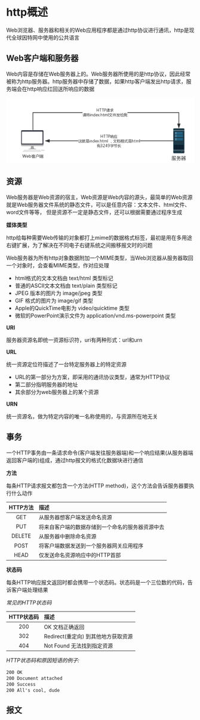 # http概述
Web浏览器、服务器和相关的Web应用程序都是通过http协议进行通讯，http是现代全球因特网中使用的公共语言

## Web客户端和服务器
Web内容是存储在Web服务器上的。Web服务器所使用的是http协议，因此经常被称为http服务器。http服务器中存储了数据，如果http客户端发出http请求，服务端会在http响应红回送所响应的数据

![](./img/00001.png)

## 资源
Web服务器是Web资源的宿主，Web资源是Web内容的源头，最简单的Web资源就是Web服务器文件系统的静态文件，可以是任意内容：文本文件、html文件、word文件等等， 但是资源不一定是静态文件，还可以根据需要通过程序生成

**媒体类型**

http给每种需要Web传输的对象都打上mime的数据格式标签，最初是用在多用途右键扩展，为了解决在不同电子右键系统之间搬移报文时的问题

Web服务器为所有http对象数据附加一个MIME类型，当Web浏览器从服务器取回一个对象时，会查看MIME类型，作对应处理

* html格式的文本文档由 text/html 类型标记
* 普通的ASCII文本文档由 text/plain 类型标记
* JPEG 版本的图片为 image/jpeg 类型
* GIF 格式的图片为 image/gif 类型
* Apple的QuickTime电影为 video/quicktime 类型
* 微软的PowerPoint演示文件为 application/vnd.ms-powerpoint 类型

**URI**

服务器资源名即统一资源标识符，uri有两种形式：url和urn

**URL**

统一资源定位符描述了一台特定服务器上的特定资源

* URL的第一部分为方案，即采用的通讯协议类型，通常为HTTP协议
* 第二部分指明服务器的地址
* 其余部分为web服务器上的某个资源

**URN**

统一资源名，做为特定内容的唯一名称使用的，与资源所在地无关

## 事务
一个HTTP事务由一条请求命令(客户端发往服务器端)和一个响应结果(从服务器端返回客户端的)组成，通过http报文的格式化数据块进行通信

**方法**

每条HTTP请求报文都包含一个方法(HTTP method)，这个方法会告诉服务器要执行什么动作

|HTTP方法|描述|
|:--:|:--|
|GET|从服务器想客户端发送命名资源|
|PUT|将来自客户端的数据存储到一个命名的服务器资源中去|
|DELETE|从服务器中删除命名资源|
|POST|将客户端数据发送到一个服务器网关应用程序|
|HEAD|仅发送命名资源响应中的HTTP首部|

**状态码**

每条HTTP响应报文返回时都会携带一个状态码。状态码是一个三位数的代码，告诉客户端处理结果

*常见的HTTP状态码*

|HTTP状态码|描述|
|:--:|:--|
|200|OK 文档正确返回|
|302|Redirect(重定向) 到其他地方获取资源|
|404|Not Found 无法找到指定资源|

*HTTP状态码和原因短语的例子:*
```
200 OK
200 Document attached
200 Success
200 All's cool, dude
```

## 报文
